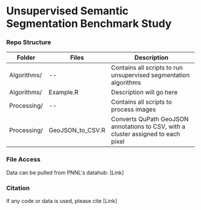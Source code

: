 # Unsupervised Semantic Segmentation Benchmark Study

### Repo Structure 

| Folder | Files | Description |
|--------|-------|-------------|
|Algorithms/ | -- | Contains all scripts to run unsupervised segmentation algorithms |
|Algorithms/ | Example.R | Description will go here |
|Processing/ | -- | Contains all scripts to process images |
|Processing/ | GeoJSON_to_CSV.R | Converts QuPath GeoJSON annotations to CSV, with a cluster assigned to each pixel |

### File Access

Data can be pulled from PNNL's datahub: [Link] 

### Citation 

If any code or data is used, please cite [Link]
